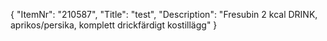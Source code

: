 {
  "ItemNr": "210587",
  "Title": "test",
  "Description": "Fresubin 2 kcal DRINK, aprikos/persika, komplett drickfärdigt kostillägg"
}